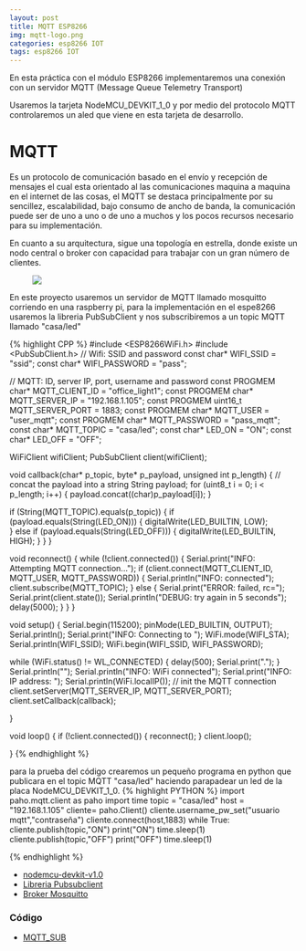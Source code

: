 ```yaml
---
layout: post
title: MQTT ESP8266
img: mqtt-logo.png
categories: esp8266 IOT
tags: esp8266 IOT
---
```

<p>En esta práctica con el módulo ESP8266  implementaremos una conexión con un servidor MQTT (Message Queue Telemetry Transport)   </p>
<p>Usaremos la tarjeta NodeMCU_DEVKIT_1_0 y por medio del protocolo MQTT controlaremos un aled que viene en esta tarjeta de desarrollo.</p>

<h1> MQTT </h1>
<p>Es un protocolo de comunicación basado en el envío y recepción de mensajes el cual esta orientado al las comunicaciones maquina a maquina en el internet de las cosas, el MQTT se destaca principalmente por su sencillez, escalabilidad, bajo consumo de ancho de banda, la comunicación puede ser de uno a uno o de uno a muchos y los pocos recursos necesario para su implementación.</p>
<p>En cuanto a su arquitectura, sigue una topología en estrella, donde existe un nodo central o broker con capacidad para trabajar con un gran número de clientes.</p>
<figure class="figure">
   <img class="MQTT arquitectura" src="{{site.baseurl}}/images/mqtt.png">
</figure>

En este proyecto usaremos un servidor de MQTT llamado mosquitto corriendo en una raspberry pi, para la implementación en el espe8266 usaremos la libreria PubSubClient y nos subscribiremos a un topic MQTT   llamado "casa/led"

{% highlight CPP %}
#include <ESP8266WiFi.h>
#include <PubSubClient.h>
// Wifi: SSID and password
const char* WIFI_SSID = "ssid";
const char* WIFI_PASSWORD = "pass";

// MQTT: ID, server IP, port, username and password
const PROGMEM char* MQTT_CLIENT_ID = "office_light1";
const PROGMEM char* MQTT_SERVER_IP = "192.168.1.105";
const PROGMEM uint16_t MQTT_SERVER_PORT = 1883;
const PROGMEM char* MQTT_USER = "user_mqtt";
const PROGMEM char* MQTT_PASSWORD = "pass_mqtt";
const char* MQTT_TOPIC = "casa/led";
const char* LED_ON = "ON";
const char* LED_OFF = "OFF";

WiFiClient wifiClient;
PubSubClient client(wifiClient);

void callback(char* p_topic, byte* p_payload, unsigned int p_length) {
  // concat the payload into a string
  String payload;
  for (uint8_t i = 0; i < p_length; i++) {
    payload.concat((char)p_payload[i]);
  }

  if (String(MQTT_TOPIC).equals(p_topic)) {
    if (payload.equals(String(LED_ON))) {
        digitalWrite(LED_BUILTIN, LOW);      
      }
    else if (payload.equals(String(LED_OFF))) {
       digitalWrite(LED_BUILTIN, HIGH);
    }
  }
}

void reconnect() {
    while (!client.connected()) {
     Serial.print("INFO: Attempting MQTT connection...");
     if (client.connect(MQTT_CLIENT_ID, MQTT_USER, MQTT_PASSWORD)) {
       Serial.println("INFO: connected");
       client.subscribe(MQTT_TOPIC);
    } else {
      Serial.print("ERROR: failed, rc=");
      Serial.print(client.state());
      Serial.println("DEBUG: try again in 5 seconds");
      delay(5000);
    }
  }
}

void setup() {
  Serial.begin(115200);
  pinMode(LED_BUILTIN, OUTPUT);
  Serial.println();
  Serial.print("INFO: Connecting to ");
  WiFi.mode(WIFI_STA);
  Serial.println(WIFI_SSID);
  WiFi.begin(WIFI_SSID, WIFI_PASSWORD);

  while (WiFi.status() != WL_CONNECTED) {
    delay(500);
    Serial.print(".");
  }
  Serial.println("");
  Serial.println("INFO: WiFi connected");
  Serial.print("INFO: IP address: ");
  Serial.println(WiFi.localIP());
  // init the MQTT connection
  client.setServer(MQTT_SERVER_IP, MQTT_SERVER_PORT);
  client.setCallback(callback);

}

void loop() {
   if (!client.connected()) {
    reconnect();
  }
  client.loop();

}
{% endhighlight %}

para la prueba del código crearemos un pequeño programa en python que publicara en el topic MQTT  "casa/led" haciendo parapadear un led de la placa NodeMCU_DEVKIT_1_0.
{% highlight PYTHON %}
import paho.mqtt.client as paho
import time
topic = "casa/led"
host = "192.168.1.105"
cliente= paho.Client()
cliente.username_pw_set("usuario mqtt","contraseña")
cliente.connect(host,1883)
while True:
        cliente.publish(topic,"ON")
        print("ON")
        time.sleep(1)
        cliente.publish(topic,"OFF")
        print("OFF")
        time.sleep(1)

{% endhighlight %}

<ul>
<li> <a href="https://github.com/nodemcu/nodemcu-devkit-v1.0" target="_blank"><i class="fa fa-github" aria-hidden="true"></i> nodemcu-devkit-v1.0</a></li>
<li> <a href="https://github.com/knolleary/pubsubclient" target="_blank"><i class="fa fa-github" aria-hidden="true"></i> Libreria Pubsubclient</a></li>
<li> <a href="https://mosquitto.org/" target="_blank"><i class="fa fa-github" aria-hidden="true"></i> Broker Mosquitto</a></li>
</ul>
<h3>Código</h3>
<ul>
  <li><a href="https://github.com/unelectronica/notas-microcontroladores/tree/master/ESP8266/MQTT_SUB" target="_blank"><i class="fa fa-github" aria-hidden="true"></i> MQTT_SUB</a></li>

</ul>
